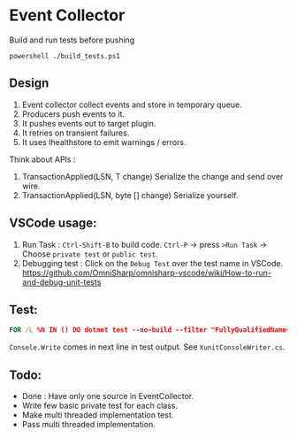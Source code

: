 # Event Collector

Build and run tests before pushing
```
powershell ./build_tests.ps1
```

## Design
1. Event collector collect events and store in temporary queue.
2. Producers push events to it.
3. It pushes events out to target plugin.
4. It retries on transient failures.
5. It uses Ihealthstore to emit warnings / errors.

Think about APIs :
1. TransactionApplied<T>(LSN, T change)
    Serialize the change and send over wire.
2. TransactionApplied(LSN, byte [] change)
    Serialize yourself.

## VSCode usage:
1. Run Task :
    `Ctrl-Shift-B` to build code.
    `Ctrl-P` -> press `>Run Task` -> Choose `private test` or `public test`.
2. Debugging test :
    Click on the `Debug Test` over the test name in VSCode.
    https://github.com/OmniSharp/omnisharp-vscode/wiki/How-to-run-and-debug-unit-tests

## Test:
```cmd
FOR /L %N IN () DO dotnet test --no-build --filter "FullyQualifiedName~OneAddAndSlideTaskConcurrently" --logger:"console;verbosity=detailed"
```

`Console.Write` comes in next line in test output. See `XunitConsoleWriter.cs`.

## Todo:
* Done : Have only one source in EventCollector.
* Write few basic private test for each class.
* Make multi threaded implementation test.
* Pass multi threaded implementation.